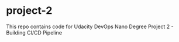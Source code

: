 # project-2
This repo contains code for Udacity DevOps Nano Degree Project 2 - Building CI/CD Pipeline 
